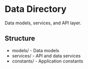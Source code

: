 # Data Directory

Data models, services, and API layer.

## Structure
- models/ - Data models
- services/ - API and data services
- constants/ - Application constants
